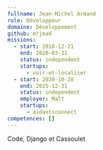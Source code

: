 ```yaml
---
fullname: Jean-Michel Armand
role: Développeur
domaine: Développement
github: mrjmad
missions:
  - start: 2018-12-21
    end: 2020-03-31
    status: independent
    startups:
      - voir-et-localiser
  - start: 2020-10-28
    end: 2025-12-31
    status: independent
    employer: Malt
    startups:
      - aidantsconnect
competences: []
---
```

Code, Django et Cassoulet